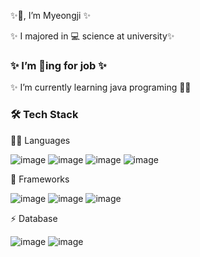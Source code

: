   ✨👋, I’m Myeongji ✨
  
  ✨ I majored in 💻 science at university✨

 ### ✨ I’m 👀ing for job ✨  
  
  ✨ I’m currently learning java programing 🌱✨ 
  
<!--- ✨ I'm a java Developer ✨  --->  

### 🛠  Tech Stack
 👩‍💻 Languages
 
 ![image](https://user-images.githubusercontent.com/71998081/127787517-b90ba0fd-1d77-4c34-b2ca-627d4830b3c6.png)  ![image](https://user-images.githubusercontent.com/71998081/127787525-eb265fda-8ea9-4cbc-ba34-d762ddedcade.png) ![image](https://user-images.githubusercontent.com/71998081/127787531-c80139c1-d01a-4cf3-aa86-a5f838aae1b6.png) ![image](https://user-images.githubusercontent.com/71998081/127787535-c9dfaefe-2fc6-485e-95ad-3d6694647f07.png) 

 
 🚀 Frameworks

![image](https://user-images.githubusercontent.com/71998081/127787561-3d2caf40-bca8-48c5-af2a-6e96a4cf17ca.png) ![image](https://user-images.githubusercontent.com/71998081/127787569-7eb7db91-488a-4627-912e-5fec42b6f71a.png)  ![image](https://user-images.githubusercontent.com/71998081/127787574-22aaf0cf-b740-4179-8351-8891ac2c0b07.png) 

⚡ Database

![image](https://user-images.githubusercontent.com/71998081/127787580-917ea843-c57b-4f97-85b2-c83f2b716371.png) ![image](https://user-images.githubusercontent.com/71998081/127787585-89acde83-0ed9-4787-96a6-d6567abd83c1.png)






<!---
2hundred2ne2/2hundred2ne2 is a ✨ special ✨ repository because its `README.md` (this file) appears on your GitHub profile.
You can click the Preview link to take a look at your changes.
--->
